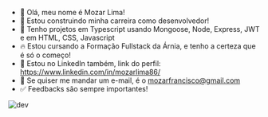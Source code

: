 - 👋 Olá, meu nome é Mozar Lima!
- 👀 Estou construindo minha carreira como desenvolvedor!
- 🌱 Tenho projetos em Typescript usando Mongoose, Node, Express, JWT e em HTML, CSS, Javascript
- 🔥 Estou cursando a Formação Fullstack da Árnia, e tenho a certeza que é só o começo!
- 🔗 Estou no LinkedIn também, link do perfil: https://www.linkedin.com/in/mozarlima86/
- 🔗 Se quiser me mandar um e-mail, é o mozarfrancisco@gmail.com
- ✅ Feedbacks são sempre importantes!

![dev](https://user-images.githubusercontent.com/89784637/199079698-53d8dff1-b15e-4abb-823a-bfbae46ceb7d.gif?raw=true)
